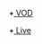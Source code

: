 <style>
  .glyphicon {
    position: relative;
    top: -1px;
    display: inline-block;
    font-style: normal;
    font-weight: bold;
    line-height: 1;
    -webkit-font-smoothing: antialiased;
    -moz-osx-font-smoothing: grayscale;
  }
  .glyphicon-plus:before {
    content: "\002b";
  }
  .glyphicon-minus:before {
    content: "\2212";
  }
  [block="how-to-play-vod"],
  [block="how-to-play-live"] {
    display: none;
  }
</style>

<span block="nav-vod">&nbsp;&nbsp;&nbsp;&nbsp;<a href="javascript:;" onclick="if(this.querySelector('.glyphicon').classList.contains('glyphicon-plus')){this.querySelector('.glyphicon').classList.remove('glyphicon-plus');this.querySelector('.glyphicon').classList.add('glyphicon-minus');document.querySelector('[block=\'how-to-play-vod\']').style.display='block';document.querySelectorAll('pre.source')[0].style.display='block';}else{this.querySelector('.glyphicon').classList.remove('glyphicon-minus');this.querySelector('.glyphicon').classList.add('glyphicon-plus');document.querySelector('[block=\'how-to-play-vod\']').style.display='none';document.querySelectorAll('pre.source')[0].style.display='none';}return false;"><span class="glyphicon glyphicon-plus" style="font-size:12px"></span> VOD</a></span>

<div block="how-to-play-vod">

:::: tabs :options="{ useUrlFragment: false }"

::: tab Website
``` html
<!DOCTYPE html>
<html>
  <body>
    <!-- 1. Include UIZA library. -->
    <script src='https://sdk.uiza.io/uizaplayer.js'></script>

    <!-- 2. The video player will prepend the player into this <div> tag. You should create css style for this tag -->
    <div id='player'></div>

    <script>
      // 3. This code creates an UIZA player, and return the player for the callback
      UZ.Player.init(
        '#player', // player element, exp: #element_id, .element_class
        {
          api: btoa('YOUR_DOMAIN_API'),
          appId: 'YOUR_APP_ID',
          playerId: 'YOUR_PLAYER_ID', // option
          playerVersion: 3, // you are using the newest player, the version is: 3
          entityId: 'YOUR_ENTITY_ID',
          width: '100%', // player width, percentage or pixel, exp: '400px'
          height: '100%', // player height, percentage or pixel, exp: '200px'
        },
        function(player) {
          // 4. You can add logo at here
          // 5. You can add event listeners at here
          player.on('play', function() {
            console.log('play');
          });
          player.on('pause', function() {
            console.log('pause');
          });
        }
      );
    </script>
  </body>
</html>
```
:::

::: tab iOS
``` swift
// swift
```
:::

::: tab Android
``` java
// java
```
:::

::: tab "Smart TV HTML5"
``` javascript
<!DOCTYPE html>
<html>
  <head>
    <!-- 1. Include Smart TV library: webapis -->
    <!-- This library only for Tizen -->
    <script type='application/javascript' src='$WEBAPIS/webapis/webapis.js'></script>
    <!-- This library only for webOS -->
    <script type='application/javascript' src='./webOSTVjs-1.0.0/webOSTV.js'></script>
    <!-- 2. UIZA library -->
    <script type='application/javascript' src="https://sdk.uiza.io/sdk-smart-tv-html5/uizaplayer.js"></script>
  </head>
  <body>
    <!-- 3. The Uiza SDK will prepend the player into this tag. You should create css style for this tag -->
    <div id='playerVOD' class='player'>
      <!-- 4. You can add cutom UI into here -->
      <div class='controls'>
        <!-- some html tag of UI  -->
      </div>
    </div>
    
    <script type='application/javascript'>
      (function() {
        window.playerVOD = new UZPlayer('#playerVOD', {
          api: btoa('YOUR_API_DOMAIN'),
          appId: 'YOU_APP_ID'
        });
        
        playerVOD.initVOD('YOUR_ENTITY_ID', function(player) {
          window.console.log('playerVOD on ready: ', player);
        });

        playerVOD.onCurrentTime(function(currentTime){
          console.log('onCurrentTime: ' + currentTime + ' / ' + playerVOD.getDuration());
        });
        playerVOD.onEnded(function(){
          console.log('onEnded');
        });
        playerVOD.onError(function(){
          console.log('onError');
        });
        playerVOD.onFullscreen(function(fullscreen){
          console.log('onFullscreen: ', fullscreen);
        });
        playerVOD.onLoad(function(){
          console.log('onLoad');
        });
        playerVOD.onPause(function(){
          console.log('onPause');
        });
        playerVOD.onPlay(function(){
          console.log('onPlay');
        });
        playerVOD.onWaiting(function(){
          console.log('onWaiting');
        });
        playerVOD.onPlaybackState(function(playbackState){
          console.log('onPlaybackState: ', playbackState);
        });
        playerVOD.onVolume(function(volume){
          console.log('onVolume: ', volume);
        });

        // You should handle keyboard/remote kere
        window.addEventListener('keydown', function(evt) {
          window.console.log('keydown: ', evt);
          // do something
        });
      })();
    </script>
  </body>
</html>
```
:::

::: tab "React Native"
``` javascript
/** Demo project on Github:
/*    https://github.com/uizaio/uiza-react-native-app-demo/tree/v3
**/
import React from 'react';
import { StyleSheet, Text, SafeAreaView } from 'react-native';
import  UZPlayer from '@uiza/uiza-sdk-player-react-native';
import { Dimensions, Platform } from 'react-native';

export default class App extends React.Component {
  constructor(props) {
    super(props);

    let self = this;

    this.listenerVod = {
      onReady: function() { console.log('onReady call'); },
      onLoad: function() { console.log('onLoad call'); },
      onLoaded: function(evt) { console.log('onLoaded call', evt); },
      onFullscreenChange: function(evt) { console.log('onLoaded call', evt); },
      onPlaybackChange: function(evt) { console.log('onLoaded call', evt); },
      onError: function(evt) { console.log('onLoaded call', evt); },
    };
  }

  render() {
    const api = 'BASE64_YOUR_API';
    const token = 'YOUR_TOKEN';
    const appId = 'YOUR_APP_ID';

    // vod config
    const entityIdVod = 'YOUR_VOD_ENTITY_ID';

    return (
      <SafeAreaView style={styles.container}>
        <Text style={{marginTop: isAndroid()? 0 : isIphoneX()? 0 : 20}}>This is VOD demo</Text>
        <UZPlayer
          debug={true}
          token={token}
          api={api}
          appId={appId}
          stream='vod'
          entityId={entityIdVod}
          style={styles.player}
          ref={
            component => {
              this.playerVod = component;
            }
          }
          listener={this.listenerVod}
          playerId={playerId}
        />
      </SafeAreaView>
    );
  }
}

export const isIphoneX = () => {
  let d = Dimensions.get('window');
  const { height, width } = d;

  return (
    // This has to be iOS duh
    Platform.OS === 'ios' &&

    // Accounting for the height in either orientation
    (height === 812 || width === 812)
  );
}

export const isAndroid = () => {
  let d = Dimensions.get('window');
  return (
    // This has to be iOS duh
    Platform.OS === 'android'
  );
}


const styles = StyleSheet.create({
  container: {
    flex: 1,
    paddingTop: 22,
    backgroundColor: 'steelblue',
  },
  player: {
    width: '100%',
    height: '33%',
    backgroundColor: 'black',
  },
  description: {
    flex: 1,
    padding: 10,
  },
});
```
:::

::::

</div>

<span block="nav-live">&nbsp;&nbsp;&nbsp;&nbsp;<a href="javascript:;" onclick="if(this.querySelector('.glyphicon').classList.contains('glyphicon-plus')){this.querySelector('.glyphicon').classList.remove('glyphicon-plus');this.querySelector('.glyphicon').classList.add('glyphicon-minus');document.querySelector('[block=\'how-to-play-live\']').style.display='block';document.querySelectorAll('pre.source')[0].style.display='block';}else{this.querySelector('.glyphicon').classList.remove('glyphicon-minus');this.querySelector('.glyphicon').classList.add('glyphicon-plus');document.querySelector('[block=\'how-to-play-live\']').style.display='none';document.querySelectorAll('pre.source')[0].style.display='none';}return false;"><span class="glyphicon glyphicon-plus" style="font-size:12px"></span> Live</a></span>

<div block="how-to-play-live">

:::: tabs :options="{ useUrlFragment: false }"

::: tab Website
``` html
<!DOCTYPE html>
<html>
  <body>
    <!-- 1. Include UIZA library. -->
    <script src='https://sdk.uiza.io/uizaplayer.js'></script>

    <!-- 2. The video player will prepend the player into this <div> tag. You should create css style for this tag -->
    <div id='player'></div>

    <script>
      // 3. This code creates an UIZA player, and return the player for the callback
      UZ.Player.init(
        '#player', // player element, exp: #element_id, .element_class
        {
          api: btoa('YOUR_DOMAIN_API'),
          appId: 'YOUR_APP_ID',
          playerId: 'YOUR_PLAYER_ID', // option
          playerVersion: 3, // you are using the newest player, the version is: 3
          entityId: 'YOUR_ENTITY_ID',
          streamName: 'YOUR_STREAM_NAME',
          feedId: 'YOUR_FEED_ID',
          region: 'YOUR_REGION',
          width: '100%', // player width, percentage or pixel, exp: '400px'
          height: '100%', // player height, percentage or pixel, exp: '200px'
        },
        function(player) {
          // 4. You can add logo at here
          // 5. You can add event listeners at here
          player.on('play', function() {
            console.log('play');
          });
          player.on('pause', function() {
            console.log('pause');
          });
        }
      );
    </script>
  </body>
</html>
```
:::

::: tab iOS
``` swift
// swift
```
:::

::: tab Android
``` java
// java
```
:::

::: tab "Smart TV HTML5"
``` javascript
<!DOCTYPE html>
<html>
  <head>
    <!-- 1. Include Smart TV library: webapis -->
    <!-- This library only for Tizen -->
    <script type='application/javascript' src='$WEBAPIS/webapis/webapis.js'></script>
    <!-- This library only for webOS -->
    <script type='application/javascript' src='./webOSTVjs-1.0.0/webOSTV.js'></script>
    <!-- 2. UIZA library -->
    <script type='application/javascript' src="https://sdk.uiza.io/sdk-smart-tv-html5/uizaplayer.js"></script>
  </head>
  <body>
    <!-- 3. The Uiza SDK will prepend the player into this tag. You should create css style for this tag -->
    <div id='playerLive' class='player'>
      <!-- 4. You can add cutom UI into here -->
      <div class='controls'>
        <!-- some html tag of UI  -->
      </div>
    </div>
    
    <script type='application/javascript'>
      (function() {
        window.playerLive = new UZPlayer('#playerLive', {
          api: btoa('YOUR_API_DOMAIN'),
          appId: 'YOU_APP_ID'
        });
        
        playerLive.initLive('YOUR_ENTITY_ID',
          'YOUR_STREAM_NAME',
          'YOUR_REGION',
          function(player) {
            window.console.log('playerLive on ready: ', player);
        });

        playerLive.onCurrentTime(function(currentTime){
          console.log('onCurrentTime: ' + currentTime);
        });
        playerLive.onEnded(function(){
          console.log('onEnded');
        });
        playerLive.onError(function(){
          console.log('onError');
        });
        playerLive.onFullscreen(function(fullscreen){
          console.log('onFullscreen: ', fullscreen);
        });
        playerLive.onLoad(function(){
          console.log('onLoad');
        });
        playerLive.onWaiting(function(){
          console.log('onWaiting');
        });
        playerLive.onPlaybackState(function(playbackState){
          console.log('onPlaybackState: ', playbackState);
        });
        playerLive.onVolume(function(volume){
          console.log('onVolume: ', volume);
        });

        // You should handle keyboard/remote kere
        window.addEventListener('keydown', function(evt) {
          window.console.log('keydown: ', evt);
          // do something
        });
      })();
    </script>
  </body>
</html>
```
:::

::: tab "React Native"
``` javascript
/** Demo project on Github:
/*    https://github.com/uizaio/uiza-react-native-app-demo/tree/v3
**/
import React from 'react';
import { StyleSheet, Text, SafeAreaView } from 'react-native';
import  UZPlayer from '@uiza/uiza-sdk-player-react-native';
import { Dimensions, Platform } from 'react-native';

export default class App extends React.Component {
  constructor(props) {
    super(props);

    let self = this;

    this.listenerLive = {
      onReady: function() { },
      onLoad: function() { },
      onLoaded: function(evt) { },
      onFullscreenChange: function(evt) { },
      onPlaybackChange: function(evt) { },
      onError: function(evt) { },
    };
  }

  render() {
    const api = 'BASE64_YOUR_API';
    const token = 'YOUR_TOKEN';
    const appId = 'YOUR_APP_ID';

    // live config
    const entityIdLive = 'YOUR_LIVE_ENTITY_ID';
    const feedId = 'YOUR_FEED_ID';
    const streamName = 'YOUR_STREAM_NAME';
    const region = 'YOUR_REGION';
    const playerId = 'YOUR_PLAYER_ID';

    return (
      <SafeAreaView style={styles.container}>
        <Text style={{marginTop: isAndroid()? 0 : isIphoneX()? 0 : 20}}>This is Live demo</Text>
        <UZPlayer
          token={token}
          api={api}
          appId={appId}
          stream='live'
          entityId={entityIdLive}
          feedId={feedId}
          streamName={streamName}
          region={region}
          style={styles.player}
          ref={
            component => {
              this.playerLive = component;
            }
          }
          listener={this.listenerLive}
          playerId={playerId}
        />
      </SafeAreaView>
    );
  }
}

export const isIphoneX = () => {
  let d = Dimensions.get('window');
  const { height, width } = d;

  return (
    // This has to be iOS duh
    Platform.OS === 'ios' &&

    // Accounting for the height in either orientation
    (height === 812 || width === 812)
  );
}

export const isAndroid = () => {
  let d = Dimensions.get('window');
  return (
    // This has to be iOS duh
    Platform.OS === 'android'
  );
}


const styles = StyleSheet.create({
  container: {
    flex: 1,
    paddingTop: 22,
    backgroundColor: 'steelblue',
  },
  player: {
    width: '100%',
    height: '33%',
    backgroundColor: 'black',
  },
  description: {
    flex: 1,
    padding: 10,
  },
});
```
:::

::::

</div>
